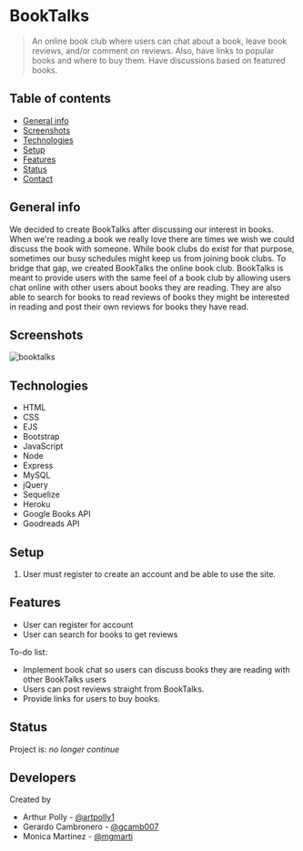 # BookTalks
> An online book club where users can chat about a book, leave book reviews, and/or comment on reviews. Also, have links to popular books and where to buy them. Have discussions based on featured books.

## Table of contents
* [General info](#general-info)
* [Screenshots](#screenshots)
* [Technologies](#technologies)
* [Setup](#setup)
* [Features](#features)
* [Status](#status)
* [Contact](#contact)

## General info
We decided to create BookTalks after discussing our interest in books. When we're reading a book we really love there are times we wish we could discuss the book with someone. While book clubs do exist for that purpose, sometimes our busy schedules might keep us from joining book clubs. To bridge that gap, we created BookTalks the online book club. BookTalks is meant to provide users with the same feel of a book club by allowing users chat online with other users about books they are reading. They are also able to search for books to read reviews of books they might be interested in reading and post their own reviews for books they have read.

## Screenshots
![booktalks](https://flic.kr/p/2hopUqo)


## Technologies
* HTML
* CSS
* EJS
* Bootstrap
* JavaScript
* Node
* Express
* MySQL
* jQuery
* Sequelize
* Heroku
* Google Books API
* Goodreads API

## Setup
1. User must register to create an account and be able to use the site.

## Features
* User can register for account
* User can search for books to get reviews

To-do list:
* Implement book chat so users can discuss books they are reading with other BookTalks users
* Users can post reviews straight from BookTalks.
* Provide links for users to buy books.

## Status
Project is: _no longer continue_

## Developers
Created by 
- Arthur Polly - [@artpolly1](https://github.com/artpolly1)
- Gerardo Cambronero - [@gcamb007](https://github.com/gcamb007)
- Monica Martinez - [@mgmarti](https://github.com/mgmarti)
